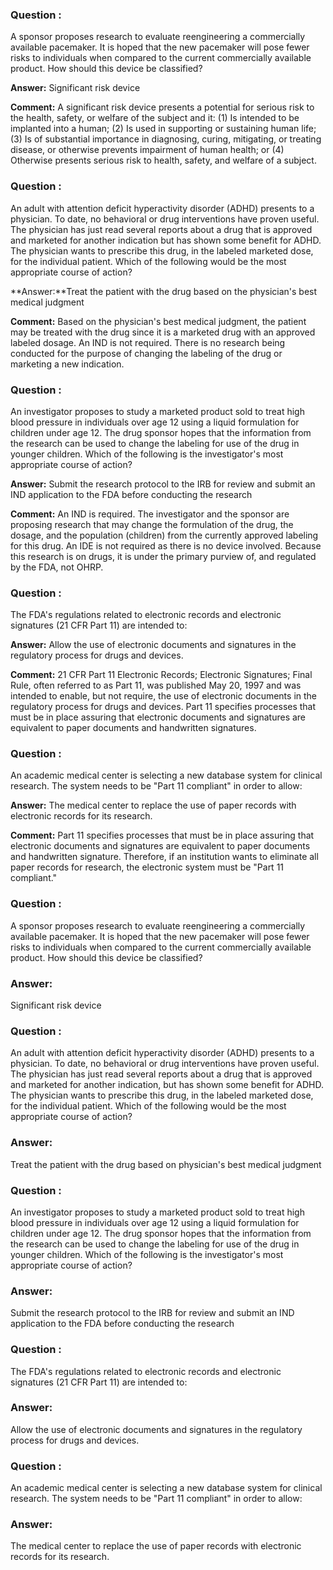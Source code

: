 ### Question :
 A sponsor proposes research to evaluate reengineering a commercially available pacemaker. It is hoped that the new pacemaker will pose fewer risks to individuals when compared to the current commercially available product. How should this device be classified?

**Answer:** Significant risk device

**Comment:** A significant risk device presents a potential for serious risk to the health, safety, or welfare of the subject and it: (1) Is intended to be implanted into a human; (2) Is used in supporting or sustaining human life; (3) Is of substantial importance in diagnosing, curing, mitigating, or treating disease, or otherwise prevents impairment of human health; or (4) Otherwise presents serious risk to health, safety, and welfare of a subject.

### Question :
 An adult with attention deficit hyperactivity disorder (ADHD) presents to a physician. To date, no behavioral or drug interventions have proven useful. The physician has just read several reports about a drug that is approved and marketed for another indication but has shown some benefit for ADHD. The physician wants to prescribe this drug, in the labeled marketed dose, for the individual patient. Which of the following would be the most appropriate course of action?

**Answer:**Treat the patient with the drug based on the physician's best medical judgment

**Comment:** Based on the physician's best medical judgment, the patient may be treated with the drug since it is a marketed drug with an approved labeled dosage. An IND is not required. There is no research being conducted for the purpose of changing the labeling of the drug or marketing a new indication.

### Question :
 An investigator proposes to study a marketed product sold to treat high blood pressure in individuals over age 12 using a liquid formulation for children under age 12. The drug sponsor hopes that the information from the research can be used to change the labeling for use of the drug in younger children. Which of the following is the investigator's most appropriate course of action?

**Answer:** Submit the research protocol to the IRB for review and submit an IND application to the FDA before conducting the research

**Comment:** An IND is required. The investigator and the sponsor are proposing research that may change the formulation of the drug, the dosage, and the population (children) from the currently approved labeling for this drug. An IDE is not required as there is no device involved. Because this research is on drugs, it is under the primary purview of, and regulated by the FDA, not OHRP.

### Question :
 The FDA's regulations related to electronic records and electronic signatures (21 CFR Part 11) are intended to:

**Answer:** Allow the use of electronic documents and signatures in the regulatory process for drugs and devices.

**Comment:** 21 CFR Part 11 Electronic Records; Electronic Signatures; Final Rule, often referred to as Part 11, was published May 20, 1997 and was intended to enable, but not require, the use of electronic documents in the regulatory process for drugs and devices. Part 11 specifies processes that must be in place assuring that electronic documents and signatures are equivalent to paper documents and handwritten signatures.

### Question :
 An academic medical center is selecting a new database system for clinical research. The system needs to be "Part 11 compliant" in order to allow:

**Answer:** The medical center to replace the use of paper records with electronic records for its research.

**Comment:** Part 11 specifies processes that must be in place assuring that electronic documents and signatures are equivalent to paper documents and handwritten signature. Therefore, if an institution wants to eliminate all paper records for research, the electronic system must be "Part 11 compliant."


### Question :
A sponsor proposes research to evaluate reengineering a commercially available pacemaker. It is hoped that the new pacemaker will pose fewer risks to individuals when compared to the current commercially available product. How should this device be classified?
### Answer: 
Significant risk device


### Question :
An adult with attention deficit hyperactivity disorder (ADHD) presents to a physician. To date, no behavioral or drug interventions have proven useful. The physician has just read several reports about a drug that is approved and marketed for another indication, but has shown some benefit for ADHD. The physician wants to prescribe this drug, in the labeled marketed dose, for the individual patient. Which of the following would be the most appropriate course of action?
### Answer: 
Treat the patient with the drug based on physician's best medical judgment


### Question :
An investigator proposes to study a marketed product sold to treat high blood pressure in individuals over age 12 using a liquid formulation for children under age 12. The drug sponsor hopes that the information from the research can be used to change the labeling for use of the drug in younger children. Which of the following is the investigator's most appropriate course of action?
### Answer:
Submit the research protocol to the IRB for review and submit an IND application to the FDA before conducting the research


### Question :
The FDA's regulations related to electronic records and electronic signatures (21 CFR Part 11) are intended to:
### Answer: 
Allow the use of electronic documents and signatures in the regulatory process for drugs and devices.


### Question :
 An academic medical center is selecting a new database system for clinical research. The system needs to be "Part 11 compliant" in order to allow:
### Answer: 
The medical center to replace the use of paper records with electronic records for its research.

